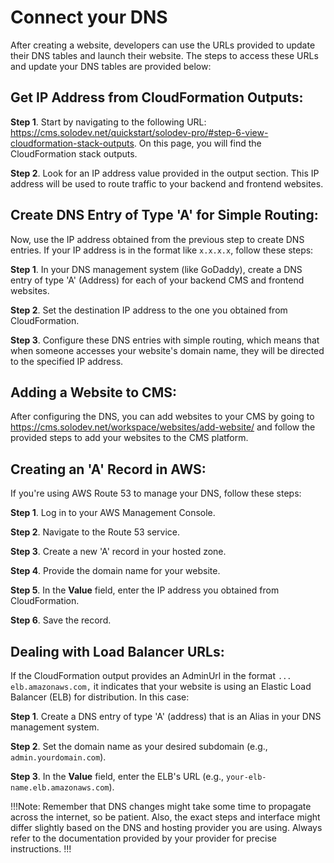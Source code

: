 # Connect your DNS

After creating a website, developers can use the URLs provided to update their DNS tables and launch their website. The steps to access these URLs and update your DNS tables are provided below:

## Get IP Address from CloudFormation Outputs:
**Step 1**. Start by navigating to the following URL: <a href="https://cms.solodev.net/quickstart/solodev-pro/#step-6-view-cloudformation-stack-outputs">https://cms.solodev.net/quickstart/solodev-pro/#step-6-view-cloudformation-stack-outputs</a>. On this page, you will find the CloudFormation stack outputs.

**Step 2**. Look for an IP address value provided in the output section. This IP address will be used to route traffic to your backend and frontend websites.

## Create DNS Entry of Type 'A' for Simple Routing:
Now, use the IP address obtained from the previous step to create DNS entries. If your IP address is in the format like `x.x.x.x`, follow these steps:

**Step 1**.	In your DNS management system (like GoDaddy), create a DNS entry of type 'A' (Address) for each of your backend CMS and frontend websites.

**Step 2**.	Set the destination IP address to the one you obtained from CloudFormation.

**Step 3**.	Configure these DNS entries with simple routing, which means that when someone accesses your website's domain name, they will be directed to the specified IP address.

## Adding a Website to CMS:
After configuring the DNS, you can add websites to your CMS by going to <a href="https://cms.solodev.net/workspace/websites/add-website/">https://cms.solodev.net/workspace/websites/add-website/</a> and follow the provided steps to add your websites to the CMS platform.

## Creating an 'A' Record in AWS:
If you're using AWS Route 53 to manage your DNS, follow these steps:

**Step 1**.	Log in to your AWS Management Console.

**Step 2**.	Navigate to the Route 53 service.

**Step 3**.	Create a new 'A' record in your hosted zone.

**Step 4**.	Provide the domain name for your website.

**Step 5**.	In the **Value** field, enter the IP address you obtained from CloudFormation.

**Step 6**.	Save the record.

## Dealing with Load Balancer URLs:
If the CloudFormation output provides an AdminUrl in the format `... elb.amazonaws.com,` it indicates that your website is using an Elastic Load Balancer (ELB) for distribution. In this case:

**Step 1**.	Create a DNS entry of type 'A' (address) that is an Alias in your DNS management system.

**Step 2**.	Set the domain name as your desired subdomain (e.g., `admin.yourdomain.com`).

**Step 3**.	In the **Value** field, enter the ELB's URL (e.g., `your-elb-name.elb.amazonaws.com`).

!!!Note:
Remember that DNS changes might take some time to propagate across the internet, so be patient. Also, the exact steps and interface might differ slightly based on the DNS and hosting provider you are using. Always refer to the documentation provided by your provider for precise instructions.
!!!